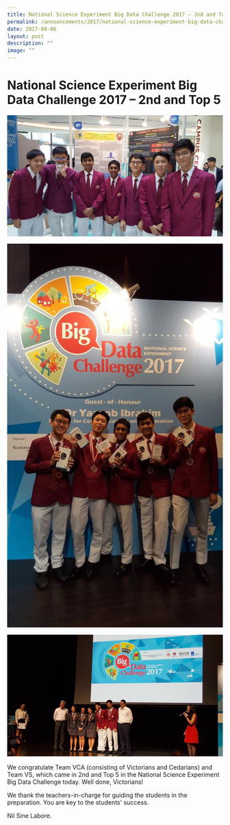 ```yaml
---
title: National Science Experiment Big Data Challenge 2017 – 2nd and Top 5
permalink: /announcements/2017/national-science-experiment-big-data-challenge-2017-2nd-and-top-5/
date: 2017-09-06
layout: post
description: ""
image: ""
---
```

# **National Science Experiment Big Data Challenge 2017 – 2nd and Top 5**

![](/images/21728271_1230248047079355_7775963966514565765_n.jpg)

![](/images/21731270_1230245427079617_7391963161337402567_n.jpg)

![](/images/21728207_1230245423746284_4021677234694184570_n.jpg)

We congratulate Team VCA (consisting of Victorians and Cedarians) and Team VS, which came in 2nd and Top 5 in the National Science Experiment Big Data Challenge today. Well done, Victorians!

We thank the teachers-in-charge for guiding the students in the preparation. You are key to the students' success.

Nil Sine Labore.